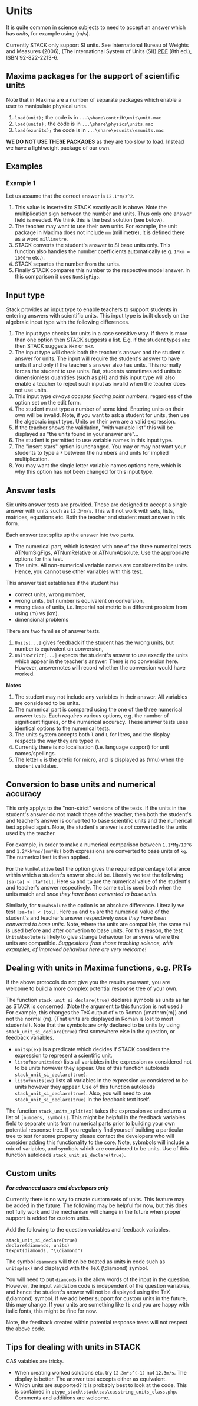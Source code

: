 # Units

It is quite common in science subjects to need to accept an answer which has _units_, for example using \(m/s\).

Currently STACK only support SI units.   See International Bureau of Weights and Measures (2006), (The International System of Units (SI)) [PDF](http://www.bipm.org/utils/common/pdf/si_brochure_8_en.pdf) (8th ed.), ISBN 92-822-2213-6.

## Maxima packages for the support of scientific units  ##

Note that in Maxima are a number of separate packages which enable a user to manipulate physical units.

1. `load(unit);` the code is in `...\share\contrib\unit\unit.mac`
2. `load(units);` the code is in `...\share\physics\units.mac`
3. `load(ezunits);` the code is in `...\share\ezunits\ezunits.mac`

**WE DO NOT USE THESE PACKAGES** as they are too slow to load.  Instead we have a lightweight package of our own.

## Examples  ##

### Example 1  ###

Let us assume that the correct answer is `12.1*m/s^2`.

1. This value is inserted to STACK exactly as it is above. Note the multiplication sign between
   the number and units. Thus only one answer field is needed. We think this is the best solution (see below).
2. The teacher may want to use their own units. For example, the unit package in Maxima does not
   include `mm` (millimetre), it is defined there as a word `millimetre`.
3. STACK converts the student's answer to SI base units only.
   This function also handles the number coefficients automatically (e.g. `1*km = 1000*m` etc.).
4. STACK separtes the number from the units.
5. Finally STACK compares this number to the respective model answer. In this comparison it uses `NumSigFigs`.

## Input type ##

Stack provides an input type to enable teachers to support students in entering answers with scientific units.
This input type is built closely on the algebraic input type with the following differences.

1. The input type checks for units in a case sensitive way.  If there is more than one option then STACK suggests a list.  E.g. if the student types `mhz` then STACK suggests `MHz` or `mHz`.
2. The input type will check both the teacher's answer and the student's answer for units.  The input will require the student's answer to have units if and only if the teacher's answer also has units.  This normally forces the student to use units.  But, students sometimes add units to dimensionless quantities (such as pH) and this input type will also enable a teacher to reject such input as invalid when the teacher does not use units.
3. This input type *always accepts floating point numbers*, regardless of the option set on the edit form.
4. The student must type a number of some kind.  Entering units on their own will be invalid.  Note, if you want to ask a student for units, then use the algebraic input type.  Units on their own are a valid expression.
5. If the teacher shows the validation, "with variable list" this will be displayed as "the units found in your answer are"...
6. The student is permitted to use variable names in this input type.
7. The "insert stars" option is unchanged.  You may or may not want your students to type a `*` between the numbers and units for implied multiplication.  
8. You may want the single letter variable names options here, which is why this option has not been changed for this input type.

## Answer tests  ##

Six units answer tests are provided.  These are designed to accept a single answer with units such as `12.3*m/s`.  This will not work with sets, lists, matrices, equations etc.  Both the teacher and student must answer in this form.

Each answer test splits up the answer into two parts.
  * The numerical part, which is tested with one of the three numerical tests ATNumSigFigs, ATNumRelative or ATNumAbsolute.  Use the appropriate options for this test.
  * The units.  All non-numerical variable names are considered to be units.  Hence, you cannot use other variables with this test.

This answer test establishes if the student has

* correct units, wrong number,
* wrong units, but number is equivalent on conversion,
* wrong class of units, i.e. Imperial not metric is a different problem from using \(m\) vs \(km\).
* dimensional problems

There are two families of answer tests.
1. `Units[...]` gives feedback if the student has the wrong units, but number is equivalent on conversion,
2. `UnitsStrict[...]` expects the student's answer to use exactly the units which appear in the teacher's answer.  There is no conversion here.  However, answernotes will record whether the conversion would have worked.

__Notes__

1. The student may not include any variables in their answer.  All variables are considered to be units.
2. The numerical part is compared using the one of the three numerical answer tests.  Each *requires* various options, e.g. the number of significant figures, or the numerical accuracy.  These answer tests uses identical options to the numerical tests.
3. The units system accepts both `l` and `L` for litres, and the display respects the way they are typed in.
4. Currently there is no localisation (i.e. language support) for unit names/spellings.
5. The letter `u` is the prefix for micro, and is displayed as \(\mu\) when the student validates.

## Conversion to base units and numerical accuracy  ##

This only applys to the "non-strict" versions of the tests.  If the units in the student's answer do not match those of the teacher, then both the student's and teacher's answer is converted to base scientific units and the numerical test applied again.  Note, the student's answer is *not* converted to the units used by the teacher.

For example, in order to make a numerical comparison between `1.1*Mg/10^6` and `1.2*kN*ns/(mm*Hz)` both expressions are converted to base units of `kg`. The numerical test is then applied.

For the `NumRelative` test the option gives the required percentage tollarance within which a student's answer should be.  Literally we test the following `|sa-ta| < |ta*tol|`.  Here `sa` and `ta` are the numerical value of the student's and teacher's answer respectively.  The same `tol` is used both when the units match and *once they have been converted to base units*.

Similarly, for `NumAbsolute` the option is an absolute difference.  Literally we test
`|sa-ta| < |tol|`. Here `sa` and `ta` are the numerical value of the student's and teacher's answer respectively *once they have been converted to base units*.  Note, where the units are compatible, the same `tol` is used before and after converion to base units.  For this reason, the test `UnitsAbsolute` is likely to give strange behaviour for answers where the units are compatible.  *Suggestions from those teaching science, with examples, of improved behaviour here are very welcome!*



## Dealing with units in Maxima functions, e.g. PRTs  ##

If the above protocols do not give you the results you want, you are welcome to build a more complex potential response tree of your own.

The function `stack_unit_si_declare(true)` declares symbols as units as far as STACK is concerned.  (Note the argument to this function is not used.)  For example, this changes the TeX output of `m` to Roman \(\mathrm{m}\) and not the normal \(m\).  (That units are displayed in Roman is lost to most students!).  Note that the symbols are *only* declared to be units by using `stack_unit_si_declare(true)` first somewhere else in the question, or feedback variables.

* `unitsp(ex)` is a predicate which decides if STACK considers the expression to represent a scientific unit.  
* `listofnonunits(ex)` lists all variables in the expression `ex` considered not to be units however they appear.  Use of this function autoloads `stack_unit_si_declare(true)`.
* `listofunits(ex)` lists all variables in the expression `ex` considered to be units however they appear. Use of this function autoloads `stack_unit_si_declare(true)`.
Also, you will need to use `stack_unit_si_declare(true)` in the feedback text itself.

The function `stack_units_split(ex)` takes the expression `ex` and returns a list of `[numbers, symbols]`.  This might be helpful in the feedback variables field to separate units from numerical parts prior to building your own potential response tree.  If you regularly find yourself building a particular tree to test for some property please contact the developers who will consider adding this functionality to the core.  Note, sybmbols will include a mix of variables, and symbols which are considered to be units. Use of this function autoloads `stack_unit_si_declare(true)`.

## Custom units ##

___For advanced users and developers only___

Currently there is no way to create custom sets of units.  This feature may be added in the future.  The following may be helpful for now, but this does not fully work and the mechanism will change in the future when proper support is added for custom units.

Add the following to the question variables and feedback variables.

    stack_unit_si_declare(true)
    declare(diamonds, units)
    texput(diamonds, "\\diamond")

The symbol `diamonds` will then be treated as units in code such as `unitsp(ex)` and displayed with the TeX \(\diamond\) symbol.

You will need to put `diamonds` in the allow words of the input in the question.  However, the input validation code is independent of the question variables, and hence the student's answer will not be displayed using the TeX \(\diamond\) symbol.  If we add better support for custom units in the future, this may change.  If your units are something like `lb` and you are happy with italic fonts, this might be fine for now.

Note, the feedback created within potential response trees will not respect the above code.

## Tips for dealing with units in STACK ##

CAS vaiables are tricky.

*  When creating worked solutions etc. try `12.3m*s^(-1)` not `12.3m/s`.  The display is better.  The answer test accepts either as equivalent.
*  Which units are supported?  It is probably best to look at the code.  This is contained in `qtype_stack\stack\cas\casstring_units_class.php`.  Comments and additions are welcome.
